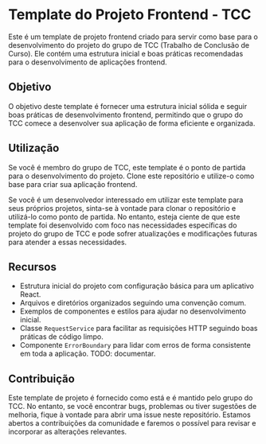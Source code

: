 # Template do Projeto Frontend - TCC
Este é um template de projeto frontend criado para servir como base para o desenvolvimento do projeto do grupo de TCC (Trabalho de Conclusão de Curso). Ele contém uma estrutura inicial e boas práticas recomendadas para o desenvolvimento de aplicações frontend.

## Objetivo
O objetivo deste template é fornecer uma estrutura inicial sólida e seguir boas práticas de desenvolvimento frontend, permitindo que o grupo do TCC comece a desenvolver sua aplicação de forma eficiente e organizada.

## Utilização
Se você é membro do grupo de TCC, este template é o ponto de partida para o desenvolvimento do projeto. Clone este repositório e utilize-o como base para criar sua aplicação frontend.

Se você é um desenvolvedor interessado em utilizar este template para seus próprios projetos, sinta-se à vontade para clonar o repositório e utilizá-lo como ponto de partida. No entanto, esteja ciente de que este template foi desenvolvido com foco nas necessidades específicas do projeto do grupo de TCC e pode sofrer atualizações e modificações futuras para atender a essas necessidades.

## Recursos
- Estrutura inicial do projeto com configuração básica para um aplicativo React.
- Arquivos e diretórios organizados seguindo uma convenção comum.
- Exemplos de componentes e estilos para ajudar no desenvolvimento inicial.
- Classe `RequestService` para facilitar as requisições HTTP seguindo boas práticas de código limpo.
- Componente `ErrorBoundary` para lidar com erros de forma consistente em toda a aplicação. TODO: documentar.

## Contribuição
Este template de projeto é fornecido como está e é mantido pelo grupo do TCC. No entanto, se você encontrar bugs, problemas ou tiver sugestões de melhoria, fique à vontade para abrir uma issue neste repositório. Estamos abertos a contribuições da comunidade e faremos o possível para revisar e incorporar as alterações relevantes.
